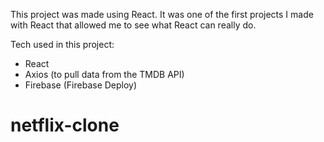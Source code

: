 This project was made using React. It was one of the first projects I made with React that allowed me to see what React can really do.

Tech used in this project:

- React
- Axios (to pull data from the TMDB API)
- Firebase (Firebase Deploy)
# netflix-clone
